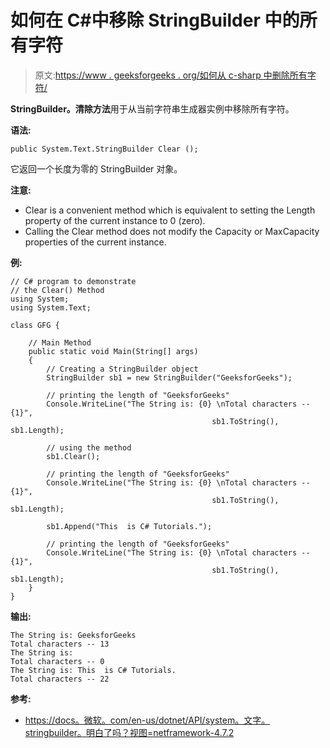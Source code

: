 # 如何在 C#中移除 StringBuilder 中的所有字符

> 原文:[https://www . geeksforgeeks . org/如何从 c-sharp 中删除所有字符/](https://www.geeksforgeeks.org/how-to-remove-all-characters-from-stringbuilder-in-c-sharp/)

**StringBuilder。清除方法**用于从当前字符串生成器实例中移除所有字符。

**语法:**

```
public System.Text.StringBuilder Clear ();
```

它返回一个长度为零的 StringBuilder 对象。

**注意:**

*   Clear is a convenient method which is equivalent to setting the Length property of the current instance to 0 (zero).
*   Calling the Clear method does not modify the Capacity or MaxCapacity properties of the current instance.

**例:**

```
// C# program to demonstrate
// the Clear() Method
using System;
using System.Text;

class GFG {

    // Main Method
    public static void Main(String[] args)
    {
        // Creating a StringBuilder object
        StringBuilder sb1 = new StringBuilder("GeeksforGeeks");

        // printing the length of "GeeksforGeeks"
        Console.WriteLine("The String is: {0} \nTotal characters -- {1}",
                                             sb1.ToString(), sb1.Length);

        // using the method
        sb1.Clear();

        // printing the length of "GeeksforGeeks"
        Console.WriteLine("The String is: {0} \nTotal characters -- {1}",
                                             sb1.ToString(), sb1.Length);

        sb1.Append("This  is C# Tutorials.");

        // printing the length of "GeeksforGeeks"
        Console.WriteLine("The String is: {0} \nTotal characters -- {1}",
                                             sb1.ToString(), sb1.Length);
    }
}
```

**输出:**

```
The String is: GeeksforGeeks 
Total characters -- 13
The String is:  
Total characters -- 0
The String is: This  is C# Tutorials. 
Total characters -- 22

```

**参考:**

*   [https://docs。微软。com/en-us/dotnet/API/system。文字。stringbuilder。明白了吗？视图=netframework-4.7.2](https://docs.microsoft.com/en-us/dotnet/api/system.text.stringbuilder.clear?view=netframework-4.7.2)